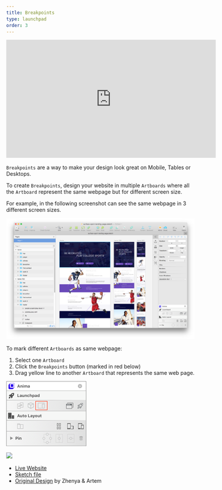 ```yaml
---
title: Breakpoints
type: launchpad
order: 3
---
```


<iframe width="560" height="315" src="https://www.youtube.com/embed/rBl-zBX8gpw" frameborder="0" allowfullscreen></iframe>

`Breakpoints` are a way to make your design look great on Mobile, Tables or Desktops.

To create `Breakpoints`, design your website in multiple `Artboards` where all the `Artboard` represent the same webpage but for different screen size.

For example, in the following screenshot  can see the same webpage in 3 different screen sizes.

![](/images/launchpad/breakpoints/1.png)

To mark different `Artboards` as same webpage:

1. Select one `Artboard`
1. Click the `Breakpoints` button (marked in red below)
2. Drag yellow line to another `Artboard` that represents the same web page.

![](/images/launchpad/breakpoints/3.png)

![](/images/launchpad/breakpoints/2.gif)

* [Live Website](https://launchpad.animaapp.com/SurfaceSample/home)
* [Sketch file](/assets/surface-sport-landing-page.sketch)
* [Original Design](https://dribbble.com/shots/2409031-Free-Sport-landing-page-PSD-Sketch) by Zhenya & Artem
